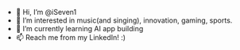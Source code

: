 - 👋 Hi, I’m @iSeven1
- 👀 I’m interested in music(and singing), innovation, gaming, sports.
- 🌱 I’m currently learning AI app building
- 📫 Reach me from my LinkedIn!
 :)
